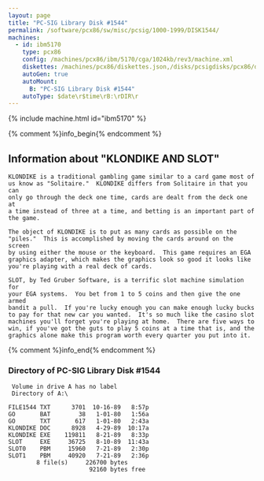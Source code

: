 ```yaml
---
layout: page
title: "PC-SIG Library Disk #1544"
permalink: /software/pcx86/sw/misc/pcsig/1000-1999/DISK1544/
machines:
  - id: ibm5170
    type: pcx86
    config: /machines/pcx86/ibm/5170/cga/1024kb/rev3/machine.xml
    diskettes: /machines/pcx86/diskettes.json,/disks/pcsigdisks/pcx86/diskettes.json
    autoGen: true
    autoMount:
      B: "PC-SIG Library Disk #1544"
    autoType: $date\r$time\rB:\rDIR\r
---
```


{% include machine.html id="ibm5170" %}

{% comment %}info_begin{% endcomment %}

## Information about "KLONDIKE AND SLOT"

    KLONDIKE is a traditional gambling game similar to a card game most of
    us know as "Solitaire."  KLONDIKE differs from Solitaire in that you can
    only go through the deck one time, cards are dealt from the deck one at
    a time instead of three at a time, and betting is an important part of
    the game.
    
    The object of KLONDIKE is to put as many cards as possible on the
    "piles."  This is accomplished by moving the cards around on the screen
    by using either the mouse or the keyboard.  This game requires an EGA
    graphics adapter, which makes the graphics look so good it looks like
    you're playing with a real deck of cards.
    
    SLOT, by Ted Gruber Software, is a terrific slot machine simulation for
    your EGA systems.  You bet from 1 to 5 coins and then give the one armed
    bandit a pull.  If you're lucky enough you can make enough lucky bucks
    to pay for that new car you wanted.  It's so much like the casino slot
    machines you'll forget you're playing at home.  There are five ways to
    win, if you've got the guts to play 5 coins at a time that is, and the
    graphics alone make this program worth every quarter you put into it.
{% comment %}info_end{% endcomment %}


### Directory of PC-SIG Library Disk #1544

     Volume in drive A has no label
     Directory of A:\

    FILE1544 TXT      3701  10-16-89   8:57p
    GO       BAT        38   1-01-80   1:56a
    GO       TXT       617   1-01-80   2:43a
    KLONDIKE DOC      8928   4-29-89  10:17a
    KLONDIKE EXE    119811   8-21-89   8:33p
    SLOT     EXE     36725   8-10-89  11:43a
    SLOT0    PBM     15960   7-21-89   2:30p
    SLOT1    PBM     40920   7-21-89   2:36p
            8 file(s)     226700 bytes
                           92160 bytes free
